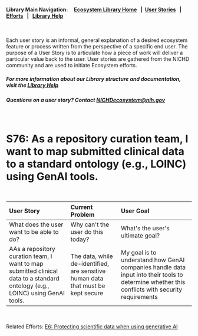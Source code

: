 #### Library Main Navigation: &nbsp; &nbsp; <b> [Ecosystem Library Home](https://github.com/NIH-NICHD-Ecosystem) </b> &nbsp; | &nbsp;[User Stories](https://github.com/NIH-NICHD-Ecosystem/UserStories/blob/main/README.md) &nbsp; | &nbsp; [Efforts](https://github.com/NIH-NICHD-Ecosystem/Efforts/blob/main/README.md) &nbsp; | &nbsp; [Library Help](https://github.com/NIH-NICHD-Ecosystem/LibraryHelp/blob/main/README.md)
</br>

Each user story is an informal, general explanation of a desired ecosystem feature or process written from the perspective of a specific end user. The purpose of a User Story is to articulate how a piece of work will deliver a particular value back to the user. User stories are gathered from the NICHD community and are used to initiate Ecosystem efforts.

##### For more information about our Library structure and documentation, visit the [Library Help](https://github.com/NIH-NICHD-Ecosystem/LibraryHelp/blob/main/README.md) 
##### Questions on a user story? Contact [NICHDecosystem@nih.gov](mailto:NICHDecosystem@nih.gov?subject=Ecosystem_Library)

<br>

# S76: As a repository curation team, I want to map submitted clinical data to a standard ontology (e.g., LOINC) using GenAI tools. 

<br>

| User Story | Current Problem | User Goal
| :------------- | :------------ | :------------ |
| What does the user want to be able to do? | Why can't the user do this today? | What's the user's ultimate goal? 
| AAs a repository curation team, I want to map submitted clinical data to a standard ontology (e.g., LOINC) using GenAI tools. | The data, while de-identified, are sensitive human data that must be kept secure  | My goal is to understand how GenAI companies handle data input into their tools to determine whether this conflicts with security requirements

</br>

Related Efforts: 
[E6: Protecting scientific data when using generative AI ](https://github.com/NIH-NICHD-Ecosystem/E1_Data-Repository-Finder/blob/main/README.md)

</br>
